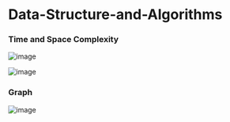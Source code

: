 # Data-Structure-and-Algorithms

### Time and Space Complexity
![image](https://user-images.githubusercontent.com/82946769/136149681-148b42f7-484c-4d7c-8115-e94311d71960.png)

![image](https://user-images.githubusercontent.com/82946769/136174940-4d053600-5722-4c95-9f2d-5dfa67e87ba7.png)


### Graph
![image](https://user-images.githubusercontent.com/82946769/136202810-2d0d06cf-f74f-43ed-9caa-b2852677431d.png)






